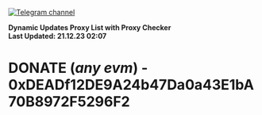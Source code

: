 [![Telegram channel](https://img.shields.io/endpoint?url=https://runkit.io/damiankrawczyk/telegram-badge/branches/master?url=https://t.me/n4z4v0d)](https://t.me/n4z4v0d) 

**Dynamic Updates Proxy List with Proxy Checker**  
**Last Updated: 21.12.23 02:07**

# DONATE (_any evm_) - 0xDEADf12DE9A24b47Da0a43E1bA70B8972F5296F2
